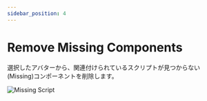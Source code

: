 ```yaml
---
sidebar_position: 4
---
```


# Remove Missing Components

選択したアバターから、関連付けられているスクリプトが見つからない(Missing)コンポーネントを削除します。

![Missing Script](/img/missing_script.png)
